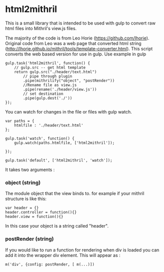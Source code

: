 html2mithril
==========

This is a small library that is intended to be used with gulp to convert raw html files into Mithril's view.js files.

The majority of the code is from Leo Horie (https://github.com/lhorie). 
Original code from Leo was a web page that converted html string (http://lhorie.github.io/mithril/tools/template-converter.html). This script converts the web based version for use in gulp. 
Use example in gulp

```
gulp.task('html2mithril', function() {
    // gulp.src -- get html template
    return gulp.src("./header/text.html")
        // pipe through plugin
        .pipe(mithrilify("object", "postRender"))
        //Rename file as view.js
        .pipe(rename('./header/view.js'))
        // set destination
        .pipe(gulp.dest('./'))
});
```

You can watch for changes in the file or files with gulp watch. 

```
var paths = {
    htmlfile : './header/text.html'
};

gulp.task('watch', function() {
    gulp.watch(paths.htmlfile, ['html2mithril']);

});

gulp.task('default', ['html2mithril', 'watch']);
```

It takes two arguments :
### object (string) 
The module object that the view binds to. for example if your mithril structure is like this:
```
var header = {}
header.controller = function(){}
header.view = function(){} 
```
In this case your object is a string called "header". 

### postRender (string)
If you would like to run a function for rendering when div is loaded you can add it into the wrapper div element. This will appear as :
```
m('div', {config: postRender, [ m(...)])
```
